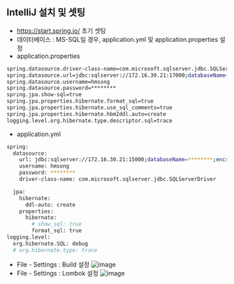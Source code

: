 
## IntelliJ 설치 및 셋팅
- https://start.spring.io/ 초기 셋팅
- 데이터베이스 : MS-SQL일 경우, application.yml 및 application.properties 설정
- application.properties
```bash
spring.datasource.driver-class-name=com.microsoft.sqlserver.jdbc.SQLServerDriver
spring.datasource.url=jdbc:sqlserver://172.16.30.21:17000;databaseName=********;encrypt=false;trustServerCertificate=true;sendStringParametersAsUnicode=false
spring.datasource.username=hmsong
spring.datasource.password=********
spring.jpa.show-sql=true
spring.jpa.properties.hibernate.format_sql=true
spring.jpa.properties.hibernate.use_sql_comments=true
spring.jpa.properties.hibernate.hbm2ddl.auto=create
logging.level.org.hibernate.type.descriptor.sql=trace
```
- application.yml
```bash
spring:
  datasource:
    url: jdbc:sqlserver://172.16.30.21:15000;databaseName=********;encrypt=false;trustServerCertificate=true;sendStringParametersAsUnicode=false
    username: hmsong
    password: ********
    driver-class-name: com.microsoft.sqlserver.jdbc.SQLServerDriver

  jpa:
    hibernate:
      ddl-auto: create
    properties:
      hibernate:
        # show_sql: true
        format_sql: true
logging.level:
  org.hibernate.SQL: debug
  # org.hibernate.type: trace
```
- File - Settings : Build 설정
![image](https://user-images.githubusercontent.com/45454552/203248987-170b8811-5a5a-4184-af6a-463d766bedde.png)
- File - Settings : Lombok 설정
![image](https://user-images.githubusercontent.com/45454552/203249402-13d12f12-fb2d-484b-bb2c-8187ca111c96.png)

